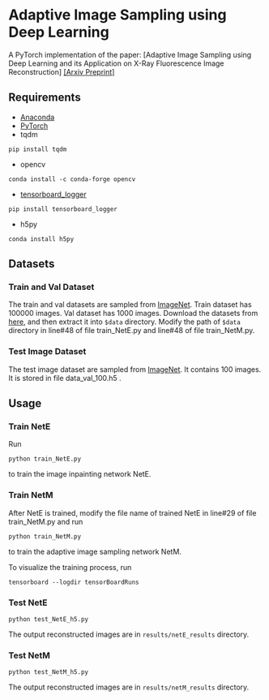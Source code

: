 # Adaptive Image Sampling using Deep Learning
A PyTorch implementation of the paper:
[Adaptive Image Sampling using Deep Learning and its Application on X-Ray Fluorescence Image Reconstruction] [[Arxiv Preprint]](https://arxiv.org/abs/1812.10836)

## Requirements
- [Anaconda](https://www.anaconda.com/download/)
- [PyTorch](https://pytorch.org/)
- tqdm
```
pip install tqdm
```
- opencv
```
conda install -c conda-forge opencv
```
- [tensorboard_logger](https://github.com/TeamHG-Memex/tensorboard_logger)
```
pip install tensorboard_logger
```
- h5py
```
conda install h5py
```

## Datasets

### Train and Val Dataset
The train and val datasets are sampled from [ImageNet](http://www.image-net.org/).
Train dataset has 100000 images. Val dataset has 1000 images.
Download the datasets from [here](https://drive.google.com/file/d/1RNfvuZKdf8MZAb1zzVgsFSlX36oc1uPA/view?usp=sharing), 
and then extract it into `$data` directory. Modify the path of `$data` directory in line#48 of file train_NetE.py and line#48 of file train_NetM.py.

### Test Image Dataset
The test image dataset are sampled from [ImageNet](http://www.image-net.org/). It contains 100 images. It is stored in file data_val_100.h5 .

## Usage

### Train NetE

Run
```
python train_NetE.py
```
to train the image inpainting network NetE.

### Train NetM

After NetE is trained, modify the file name of trained NetE in line#29 of file train_NetM.py and run
```
python train_NetM.py
```
to train the adaptive image sampling network NetM.

To visualize the training process, run
```
tensorboard --logdir tensorBoardRuns
```

### Test NetE
```
python test_NetE_h5.py
```
The output reconstructed images are in `results/netE_results` directory.

### Test NetM
```
python test_NetM_h5.py
```
The output reconstructed images are in `results/netM_results` directory.

